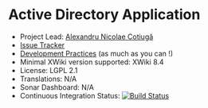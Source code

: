 # Active Directory Application

* Project Lead: [Alexandru Nicolae Cotiugă](http://www.xwikisas.com/xwiki/bin/view/XWiki/acotiuga) 
* [Issue Tracker](https://jira.xwikisas.com/projects/ADAPP) 
* [Development Practices](http://dev.xwiki.org/xwiki/bin/view/Community/DevelopmentPractices) (as much as you can !)
* Minimal XWiki version supported: XWiki 8.4
* License: LGPL 2.1
* Translations: N/A 
* Sonar Dashboard: N/A 
* Continuous Integration Status: [![Build Status](http://ci.xwikisas.com/buildStatus/icon?job=application-activedirectory)](http://ci.xwikisas.com/job/application-activedirectory/)
